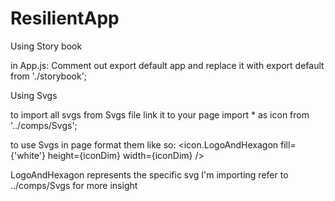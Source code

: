 # ResilientApp

Using Story book 

in App.js:
Comment out export default app and replace it with export default from './storybook';





Using Svgs 

to import all svgs from Svgs file link it to your page
import * as icon from '../comps/Svgs';


to use Svgs in page format them like so:
<icon.LogoAndHexagon fill={'white'} height={iconDim} width={iconDim} />

LogoAndHexagon represents the specific svg I'm importing refer to ../comps/Svgs for more insight 
